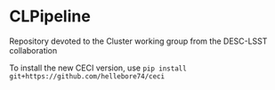 # CLPipeline
Repository devoted to the Cluster working group from the DESC-LSST collaboration

To install the new CECI version, use 
`pip install git+https://github.com/hellebore74/ceci`

